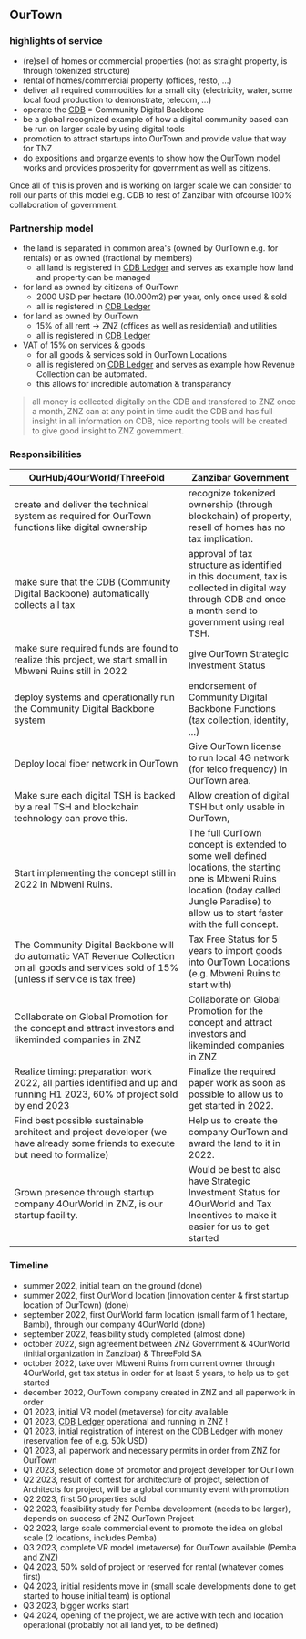 
## OurTown

### highlights of service

- (re)sell of homes or commercial properties (not as straight property, is through tokenized structure)
- rental of homes/commercial property (offices, resto, ...)
- deliver all required commodities for a small city (electricity, water, some local food production to demonstrate, telecom, ...)
- operate the [CDB](../ourtown/community_digital_backbone.md) = Community Digital Backbone 
- be a global recognized example of how a digital community based can be run on larger scale by using digital tools
- promotion to attract startups into OurTown and provide value that way for TNZ
- do expositions and organze events to show how the OurTown model works and provides prosperity for government as well as citizens.

Once all of this is proven and is working on larger scale we can consider to roll our parts of this model e.g. CDB to rest of Zanzibar with ofcourse 100% collaboration of government.

### Partnership model

- the land is separated in common area's (owned by OurTown e.g. for rentals) or as owned (fractional by members)
    - all land is registered in [CDB Ledger](../ourtown/community_digital_backbone.md) and serves as example how land and property can be managed
- for land as owned by citizens of OurTown
    - 2000 USD per hectare (10.000m2) per year, only once used & sold
    - all is registered in [CDB Ledger](../ourtown/community_digital_backbone.md)
- for land as owned by OurTown
    - 15% of all rent -> ZNZ (offices as well as residential) and utilities
    - all is registered in [CDB Ledger](../ourtown/community_digital_backbone.md)
- VAT of 15% on services & goods
    - for all goods & services sold in OurTown Locations
    - all is registered on [CDB Ledger](../ourtown/community_digital_backbone.md) and serves as example how Revenue Collection can be automated.
    - this allows for incredible automation & transparancy

> all money is collected digitally on the CDB and transfered to ZNZ once a month, ZNZ can at any point in time audit the CDB and has full insight in all information on CDB, nice reporting tools will be created to give good insight to ZNZ government.

### Responsibilities

| **OurHub/4OurWorld/ThreeFold**                                                                                                                       | **Zanzibar Government**                                                                                                                                                                          |
|-----------------------------------------------------------------------------------------------------------------------------------------------|--------------------------------------------------------------------------------------------------------------------------------------------------------------------------------------------------|
| create and deliver the technical system as required for OurTown functions like digital ownership                                              | recognize tokenized ownership (through blockchain) of property, resell of homes has no tax implication.                                                                                          |
| make sure that the CDB (Community Digital Backbone) automatically collects all tax                                                            | approval of tax structure as identified in this document, tax is collected in digital way through CDB and once a month send to government using real TSH.                                        |
| make sure required funds are found to realize this project, we start small in Mbweni Ruins still in 2022                                      | give OurTown Strategic Investment Status                                                                                                                                                         |
| deploy systems and operationally run the Community Digital Backbone system                                                                    | endorsement of Community Digital Backbone Functions (tax collection, identity, ...)                                                                                                              |
| Deploy local fiber network in OurTown                                                                                                         | Give OurTown license to run local 4G network (for telco frequency) in OurTown area.                                                                                                              |
| Make sure each digital TSH is backed by a real TSH and blockchain technology can prove this.                                                  | Allow creation of digital TSH but only usable in OurTown,                                                                                                                                        |
| Start implementing the concept still in 2022 in Mbweni Ruins.                                                                                 | The full OurTown concept is extended to some well defined locations, the starting one is Mbweni Ruins location (today called Jungle Paradise) to allow us to start faster with the full concept. |
| The Community Digital Backbone will do automatic VAT Revenue Collection on all goods and services sold of 15% (unless if service is tax free) | Tax Free Status for 5 years to import goods into OurTown Locations (e.g. Mbweni Ruins to start with)                                                                                             |
| Collaborate on Global Promotion for the concept and attract investors and likeminded companies in ZNZ                                         | Collaborate on Global Promotion for the concept and attract investors and likeminded companies in ZNZ                                                                                            |
| Realize timing: preparation work 2022, all parties identified and up and running H1 2023, 60% of project sold by end 2023                     | Finalize the required paper work as soon as possible to allow us to get started in 2022.                                                                                                         |
| Find best possible sustainable architect and project developer (we have already some friends to execute but need to formalize)                | Help us to create the company OurTown and award the land to it in 2022.                                                                                                                          |
| Grown presence through startup company 4OurWorld in ZNZ, is our startup facility.  | Would be best to also have Strategic Investment Status for 4OurWorld and Tax Incentives to make it easier for us to get started | 

### Timeline

- summer 2022, initial team on the ground (done)
- summer 2022, first OurWorld location (innovation center & first startup location of OurTown) (done)
- september 2022, first OurWorld farm location (small farm of 1 hectare, Bambi), through our company 4OurWorld (done)
- september 2022, feasibility study completed (almost done)
- october 2022, sign agreement between ZNZ Government & 4OurWorld (initial organization in Zanzibar) & ThreeFold SA
- october 2022, take over Mbweni Ruins from current owner through 4OurWorld, get tax status in order for at least 5 years, to help us to get started
- december 2022, OurTown company created in ZNZ and all paperwork in order
- Q1 2023, initial VR model (metaverse) for city available
- Q1 2023, [CDB Ledger](../ourtown/community_digital_backbone.md) operational and running in ZNZ !
- Q1 2023, initial registration of interest on the [CDB Ledger](../ourtown/community_digital_backbone.md) with money (reservation fee of e.g. 50k USD)
- Q1 2023, all paperwork and necessary permits in order from ZNZ for OurTown
- Q1 2023, selection done of promotor and project developer for OurTown
- Q2 2023, result of contest for architecture of project, selection of Architects for project, will be a global community event with promotion
- Q2 2023, first 50 properties sold
- Q2 2023, feasibility study for Pemba development (needs to be larger), depends on success of ZNZ OurTown Project
- Q2 2023, large scale commercial event to promote the idea on global scale (2 locations, includes Pemba)
- Q3 2023, complete VR model (metaverse) for OurTown available (Pemba and ZNZ)
- Q4 2023, 50% sold of project or reserved for rental (whatever comes first)
- Q4 2023, initial residents move in (small scale developments done to get started to house initial team) is optional
- Q3 2023, bigger works start
- Q4 2024, opening of the project, we are active with tech and location operational (probably not all land yet, to be defined)
